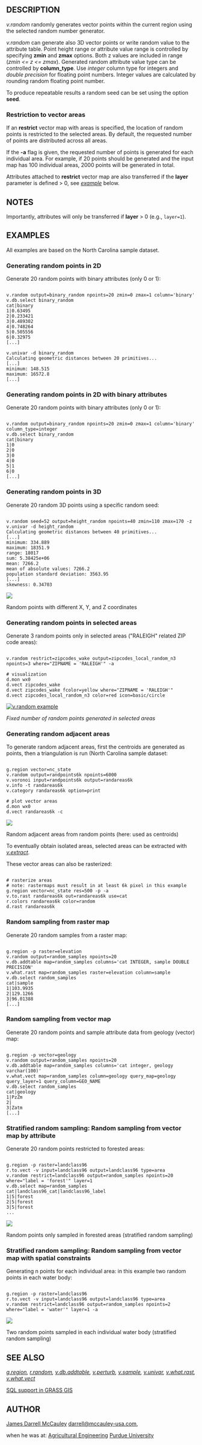 
## DESCRIPTION

*v.random* randomly generates vector points within the
current region using the selected random number generator.

*v.random* can generate also 3D vector points or write
random value to the attribute table. Point height range or attribute value
range is controlled by specifying **zmin** and **zmax** options.
Both z values are included in range (*zmin <= z <=
zmax*). Generated random attribute value type can be controlled
by **column\_type**. Use *integer* column type for integers and
*double precision* for floating point numbers. Integer values are
calculated by rounding random floating point number.

To produce repeatable results a random seed can be set using the
option **seed**.

### Restriction to vector areas

If an **restrict** vector map with areas is specified, the location
of random points is restricted to the selected areas. By default, the
requested number of points are distributed across all areas.

If the **-a** flag is given, the requested number of points is
generated for each individual area. For example, if 20 points should be
generated and the input map has 100 individual areas, 2000 points will
be generated in total.

Attributes attached to **restrict** vector map are also transferred
if the **layer** parameter is defined > 0,
see *[example](#stratified-random-sampling:-random-sampling-from-vector-map-by-attribute)*
below.

## NOTES

Importantly, attributes will only be transferred if **layer** > 0
(e.g., `layer=1`).

## EXAMPLES

All examples are based on the North Carolina sample dataset.

### Generating random points in 2D

Generate 20 random points with binary attributes (only 0 or 1):

```

v.random output=binary_random npoints=20 zmin=0 zmax=1 column='binary'
v.db.select binary_random
cat|binary
1|0.63495
2|0.233421
3|0.489302
4|0.748264
5|0.505556
6|0.32975
[...]

v.univar -d binary_random
Calculating geometric distances between 20 primitives...
[...]
minimum: 148.515
maximum: 16572.8
[...]

```

### Generating random points in 2D with binary attributes

Generate 20 random points with binary attributes (only 0 or 1):

```

v.random output=binary_random npoints=20 zmin=0 zmax=1 column='binary' column_type=integer
v.db.select binary_random
cat|binary
1|0
2|0
3|0
4|0
5|1
6|0
[...]

```

### Generating random points in 3D

Generate 20 random 3D points using a specific random seed:

```

v.random seed=52 output=height_random npoints=40 zmin=110 zmax=170 -z
v.univar -d height_random
Calculating geometric distances between 40 primitives...
[...]
minimum: 334.889
maximum: 18351.9
range: 18017
sum: 5.38425e+06
mean: 7266.2
mean of absolute values: 7266.2
population standard deviation: 3563.95
[...]
skewness: 0.34703

```

![](vrandom_z.png)

Random points with different X, Y, and Z coordinates

### Generating random points in selected areas

Generate 3 random points only in selected areas ("RALEIGH" related ZIP
code areas):

```

v.random restrict=zipcodes_wake output=zipcodes_local_random_n3 npoints=3 where="ZIPNAME = 'RALEIGH'" -a

# visualization
d.mon wx0
d.vect zipcodes_wake
d.vect zipcodes_wake fcolor=yellow where="ZIPNAME = 'RALEIGH'"
d.vect zipcodes_local_random_n3 color=red icon=basic/circle

```

[![v.random example](v_random_points_in_polygon.png)](v_random_points_in_polygon.png)

*Fixed number of random points generated in selected areas*

### Generating random adjacent areas

To generate random adjacent areas, first the centroids are generated as
points, then a triangulation is run (North Carolina sample dataset:

```

g.region vector=nc_state
v.random output=randpoints6k npoints=6000
v.voronoi input=randpoints6k output=randareas6k
v.info -t randareas6k
v.category randareas6k option=print

# plot vector areas
d.mon wx0
d.vect randareas6k -c

```

![](vrandom_polygons.png)

Random adjacent areas from random points (here: used as centroids)

To eventually obtain isolated areas, selected areas can be extracted with
*[v.extract](v.extract.html)*.

These vector areas can also be rasterized:

```

# rasterize areas
# note: rastermaps must result in at least 6k pixel in this example
g.region vector=nc_state res=500 -p -a
v.to.rast randareas6k out=randareas6k use=cat
r.colors randareas6k color=random
d.rast randareas6k

```

### Random sampling from raster map

Generate 20 random samples from a raster map:

```

g.region -p raster=elevation
v.random output=random_samples npoints=20
v.db.addtable map=random_samples columns='cat INTEGER, sample DOUBLE PRECISION'
v.what.rast map=random_samples raster=elevation column=sample
v.db.select random_samples
cat|sample
1|103.9935
2|129.1266
3|96.01388
[...]

```

### Random sampling from vector map

Generate 20 random points and sample attribute data from geology (vector) map:

```

g.region -p vector=geology
v.random output=random_samples npoints=20
v.db.addtable map=random_samples columns='cat integer, geology varchar(100)'
v.what.vect map=random_samples column=geology query_map=geology query_layer=1 query_column=GEO_NAME
v.db.select random_samples
cat|geology
1|PzZm
2|
3|Zatm
[...]

```

### Stratified random sampling: Random sampling from vector map by attribute

Generate 20 random points restricted to forested areas:

```

g.region -p raster=landclass96
r.to.vect -v input=landclass96 output=landclass96 type=area
v.random restrict=landclass96 output=random_samples npoints=20 where="label = 'forest'" layer=1
v.db.select map=random_samples
cat|landclass96_cat|landclass96_label
1|5|forest
2|5|forest
3|5|forest
...

```

![](vrandom_restricted_attr.png)

Random points only sampled in forested areas (stratified random sampling)

### Stratified random sampling: Random sampling from vector map with spatial constraints

Generating n points for each individual area: in this example two random
points in each water body:

```

g.region -p raster=landclass96
r.to.vect -v input=landclass96 output=landclass96 type=area
v.random restrict=landclass96 output=random_samples npoints=2 where="label = 'water'" layer=1 -a

```

![](vrandom_restricted_area.png)

Two random points sampled in each individual water body (stratified
random sampling)

## SEE ALSO

*[g.region](g.region.html),
[r.random](r.random.html),
[v.db.addtable](v.db.addtable.html),
[v.perturb](v.perturb.html),
[v.sample](v.sample.html),
[v.univar](v.univar.html),
[v.what.rast](v.what.rast.html),
[v.what.vect](v.what.vect.html)*

[SQL support in GRASS GIS](sql.html)

## AUTHOR

[James Darrell McCauley](http://mccauley-usa.com/)
<darrell@mccauley-usa.com>,

when he was at:
[Agricultural Engineering](http://ABE.www.ecn.purdue.edu/ABE/)
[Purdue University](http://www.purdue.edu/)
